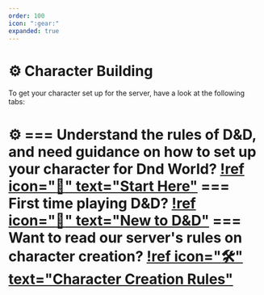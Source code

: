 ```yaml
---
order: 100
icon: ":gear:"
expanded: true
---
```


<style>
h1:before { content: "⚙️ " }
</style> 


# Character Building

To get your character set up for the server, have a look at the following tabs:

=== Understand the rules of D&D, and need guidance on how to set up your character for Dnd World?
[!ref icon=":wave:" text="Start Here"](start-here/)
=== First time playing D&D?
[!ref icon=":beginner:" text="New to D&D"](new-to-dnd/)
=== Want to read our server's rules on character creation?
[!ref icon=":hammer_and_wrench:" text="Character Creation Rules"](cc-rules/)
===
